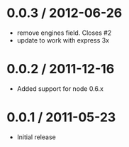
0.0.3 / 2012-06-26 
==================

  * remove engines field. Closes #2
  * update to work with express 3x

0.0.2 / 2011-12-16 
==================

  * Added support for node 0.6.x

0.0.1 / 2011-05-23 
==================

  * Initial release

